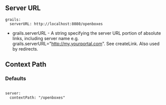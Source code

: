 
## Server URL

```shell
grails:
  serverURL: http://localhost:8080/openboxes
```

* grails.serverURL - A string specifying the server URL portion of absolute links, including server name e.g. grails.serverURL="http://my.yourportal.com". See createLink. Also used by redirects.


## Context Path

[](https://community.openboxes.com/t/howto-change-the-application-context-path-openboxes/758)


### Defaults
```shell

server:
  contextPath: "/openboxes"
```

